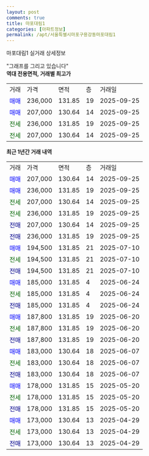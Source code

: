 ```yaml
---
layout: post
comments: true
title: 마포대림1
categories: [아파트정보]
permalink: /apt/서울특별시마포구용강동마포대림1
---
```


마포대림1 실거래 상세정보

<script type="text/javascript">
  google.charts.load('current', {'packages':['line', 'corechart']});
  google.charts.setOnLoadCallback(drawChart);

  function drawChart() {
    var data = new google.visualization.DataTable();
    data.addColumn('date', '거래일');
    data.addColumn('number', "매매");
    data.addColumn('number', "전세");
    data.addColumn('number', "전매");

    data.addRows([[new Date(Date.parse("2025-09-25")), 207000, null, null], [new Date(Date.parse("2025-09-25")), 236000, null, null], [new Date(Date.parse("2025-09-25")), null, 207000, null], [new Date(Date.parse("2025-09-25")), null, 236000, null], [new Date(Date.parse("2025-09-25")), null, null, 207000], [new Date(Date.parse("2025-09-25")), null, null, 236000], [new Date(Date.parse("2025-07-10")), 194500, null, null], [new Date(Date.parse("2025-07-10")), null, 194500, null], [new Date(Date.parse("2025-07-10")), null, null, 194500], [new Date(Date.parse("2025-06-24")), 185000, null, null], [new Date(Date.parse("2025-06-24")), null, 185000, null], [new Date(Date.parse("2025-06-24")), null, null, 185000], [new Date(Date.parse("2025-06-20")), 187800, null, null], [new Date(Date.parse("2025-06-20")), null, 187800, null], [new Date(Date.parse("2025-06-20")), null, null, 187800], [new Date(Date.parse("2025-06-07")), 183000, null, null], [new Date(Date.parse("2025-06-07")), null, 183000, null], [new Date(Date.parse("2025-06-07")), null, null, 183000], [new Date(Date.parse("2025-05-20")), 178000, null, null], [new Date(Date.parse("2025-05-20")), null, 178000, null], [new Date(Date.parse("2025-05-20")), null, null, 178000], [new Date(Date.parse("2025-04-29")), 173000, null, null], [new Date(Date.parse("2025-04-29")), null, 173000, null], [new Date(Date.parse("2025-04-29")), null, null, 173000]]);

    var options = {
      hAxis: {
        format: 'yyyy/MM/dd'
      },    
      lineWidth: 0,
      pointsVisible: true,    
      title: '최근 1년간 유형별 실거래가 분포',
      legend: { position: 'bottom' }
    };

    var formatter = new google.visualization.NumberFormat({pattern:'###,###'} );
    formatter.format(data, 1);
    formatter.format(data, 2);
    
    setTimeout(function() {
        var chart = new google.visualization.LineChart(document.getElementById('columnchart_material'));
        chart.draw(data, (options));
        document.getElementById('loading').style.display = 'none';
    }, 200);
  }
</script>


<div id="loading" style="z-index:20; display: block; margin-left: 0px">"그래프를 그리고 있습니다"</div>
<div id="columnchart_material" style="width: 95%; margin-left: 0px; display: block"></div>
<!-- contents start -->
<b>역대 전용면적, 거래별 최고가</b>
<table class="sortable">
    <tr>
      <td>거래</td>
      <td>가격</td>
      <td>면적</td>
      <td>층</td>
      <td>거래일</td>
    </tr>
        <tr>
          <td><a style="color: blue">매매</a></td>
          <td>236,000</td>
          <td>131.85</td>
          <td>19</td>
          <td>2025-09-25</td>
        </tr>            <tr>
          <td><a style="color: blue">매매</a></td>
          <td>207,000</td>
          <td>130.64</td>
          <td>14</td>
          <td>2025-09-25</td>
        </tr>        
        <tr>
              <td><a style="color: darkgreen">전세</a></td>
              <td>236,000</td>
              <td>131.85</td>
              <td>19</td>
              <td>2025-09-25</td>
            </tr>            <tr>
              <td><a style="color: darkgreen">전세</a></td>
              <td>207,000</td>
              <td>130.64</td>
              <td>14</td>
              <td>2025-09-25</td>
            </tr>        
    
</table>

<b>최근 1년간 거래 내역</b>

<table class="sortable">
    <tr>
      <td>거래</td>
      <td>가격</td>
      <td>면적</td>
      <td>층</td>
      <td>거래일</td>
    </tr>
    <tr>
      <td><a style="color: blue">매매</a></td>
      <td>207,000</td>
      <td>130.64</td>
      <td>14</td>
      <td>2025-09-25</td>
    </tr>          <tr>
      <td><a style="color: blue">매매</a></td>
      <td>236,000</td>
      <td>131.85</td>
      <td>19</td>
      <td>2025-09-25</td>
    </tr>          <tr>
      <td><a style="color: darkgreen">전세</a></td>
      <td>207,000</td>
      <td>130.64</td>
      <td>14</td>
      <td>2025-09-25</td>
    </tr>          <tr>
      <td><a style="color: darkgreen">전세</a></td>
      <td>236,000</td>
      <td>131.85</td>
      <td>19</td>
      <td>2025-09-25</td>
    </tr>          <tr>
      <td><a style="color: darkblue">전매</a></td>
      <td>207,000</td>
      <td>130.64</td>
      <td>14</td>
      <td>2025-09-25</td>
    </tr>          <tr>
      <td><a style="color: darkblue">전매</a></td>
      <td>236,000</td>
      <td>131.85</td>
      <td>19</td>
      <td>2025-09-25</td>
    </tr>          <tr>
      <td><a style="color: blue">매매</a></td>
      <td>194,500</td>
      <td>131.85</td>
      <td>21</td>
      <td>2025-07-10</td>
    </tr>          <tr>
      <td><a style="color: darkgreen">전세</a></td>
      <td>194,500</td>
      <td>131.85</td>
      <td>21</td>
      <td>2025-07-10</td>
    </tr>          <tr>
      <td><a style="color: darkblue">전매</a></td>
      <td>194,500</td>
      <td>131.85</td>
      <td>21</td>
      <td>2025-07-10</td>
    </tr>          <tr>
      <td><a style="color: blue">매매</a></td>
      <td>185,000</td>
      <td>131.85</td>
      <td>4</td>
      <td>2025-06-24</td>
    </tr>          <tr>
      <td><a style="color: darkgreen">전세</a></td>
      <td>185,000</td>
      <td>131.85</td>
      <td>4</td>
      <td>2025-06-24</td>
    </tr>          <tr>
      <td><a style="color: darkblue">전매</a></td>
      <td>185,000</td>
      <td>131.85</td>
      <td>4</td>
      <td>2025-06-24</td>
    </tr>          <tr>
      <td><a style="color: blue">매매</a></td>
      <td>187,800</td>
      <td>131.85</td>
      <td>19</td>
      <td>2025-06-20</td>
    </tr>          <tr>
      <td><a style="color: darkgreen">전세</a></td>
      <td>187,800</td>
      <td>131.85</td>
      <td>19</td>
      <td>2025-06-20</td>
    </tr>          <tr>
      <td><a style="color: darkblue">전매</a></td>
      <td>187,800</td>
      <td>131.85</td>
      <td>19</td>
      <td>2025-06-20</td>
    </tr>          <tr>
      <td><a style="color: blue">매매</a></td>
      <td>183,000</td>
      <td>130.64</td>
      <td>18</td>
      <td>2025-06-07</td>
    </tr>          <tr>
      <td><a style="color: darkgreen">전세</a></td>
      <td>183,000</td>
      <td>130.64</td>
      <td>18</td>
      <td>2025-06-07</td>
    </tr>          <tr>
      <td><a style="color: darkblue">전매</a></td>
      <td>183,000</td>
      <td>130.64</td>
      <td>18</td>
      <td>2025-06-07</td>
    </tr>          <tr>
      <td><a style="color: blue">매매</a></td>
      <td>178,000</td>
      <td>131.85</td>
      <td>15</td>
      <td>2025-05-20</td>
    </tr>          <tr>
      <td><a style="color: darkgreen">전세</a></td>
      <td>178,000</td>
      <td>131.85</td>
      <td>15</td>
      <td>2025-05-20</td>
    </tr>          <tr>
      <td><a style="color: darkblue">전매</a></td>
      <td>178,000</td>
      <td>131.85</td>
      <td>15</td>
      <td>2025-05-20</td>
    </tr>          <tr>
      <td><a style="color: blue">매매</a></td>
      <td>173,000</td>
      <td>130.64</td>
      <td>13</td>
      <td>2025-04-29</td>
    </tr>          <tr>
      <td><a style="color: darkgreen">전세</a></td>
      <td>173,000</td>
      <td>130.64</td>
      <td>13</td>
      <td>2025-04-29</td>
    </tr>          <tr>
      <td><a style="color: darkblue">전매</a></td>
      <td>173,000</td>
      <td>130.64</td>
      <td>13</td>
      <td>2025-04-29</td>
    </tr>      </table>
<!-- contents end -->    

